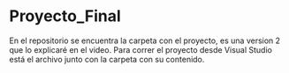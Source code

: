 # Proyecto_Final
En el repositorio se encuentra la carpeta con el proyecto, es una version 2 que lo explicaré en el video. 
Para correr el proyecto desde Visual Studio está el archivo junto con la carpeta con su contenido. 
